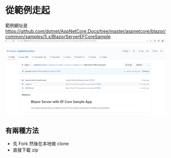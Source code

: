 # 從範例走起
範例網址是 https://github.com/dotnet/AspNetCore.Docs/tree/master/aspnetcore/blazor/common/samples/5.x/BlazorServerEFCoreSample
![img/2.PNG](img/2021-02-08/2.PNG "Sample")

## 有兩種方法
- 先 Fork 然後在本地做 clone
- 直接下載 zip 
